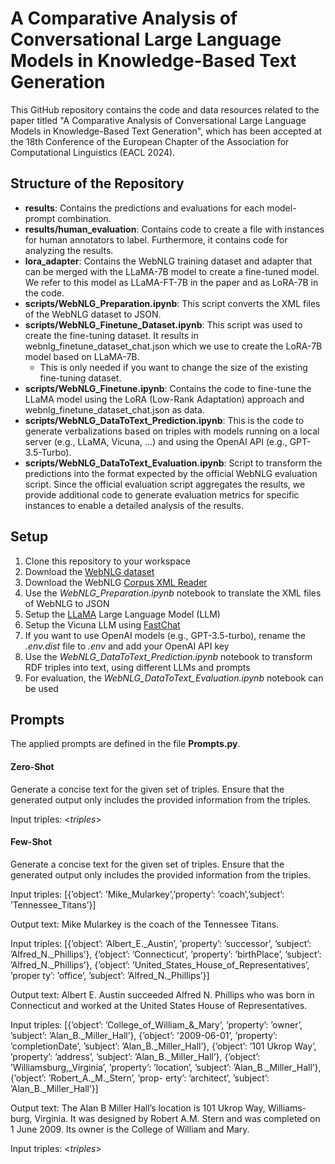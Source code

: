 # A Comparative Analysis of Conversational Large Language Models in Knowledge-Based Text Generation
This GitHub repository contains the code and data resources related to the paper titled "A Comparative Analysis of Conversational Large Language Models in Knowledge-Based Text Generation", which has been accepted at the 18th Conference of the European Chapter of the Association for Computational Linguistics (EACL 2024).

## Structure of the Repository
* **results**: Contains the predictions and evaluations for each model-prompt combination.
* **results/human_evaluation**: Contains code to create a file with instances for human annotators to label. Furthermore, it contains code for analyzing the results.
* **lora_adapter**: Contains the WebNLG training dataset and adapter that can be merged with the LLaMA-7B model to create a fine-tuned model. We refer to this model as LLaMA-FT-7B in the paper and as LoRA-7B in the code.
* **scripts/WebNLG\_Preparation.ipynb**: This script converts the XML files of the WebNLG dataset to JSON.
* **scripts/WebNLG\_Finetune\_Dataset.ipynb**: This script was used to create the fine-tuning dataset. It results in webnlg\_finetune\_dataset\_chat.json which we use to create the LoRA-7B model based on LLaMA-7B.
	* This is only needed if you want to change the size of the existing fine-tuning dataset.
* **scripts/WebNLG\_Finetune.ipynb**: Contains the code to fine-tune the LLaMA model using the LoRA (Low-Rank Adaptation) approach and webnlg\_finetune\_dataset\_chat.json as data.
* **scripts/WebNLG\_DataToText_Prediction.ipynb**: This is the code to generate verbalizations based on triples with models running on a local server (e.g., LLaMA, Vicuna, ...) and using the OpenAI API (e.g., GPT-3.5-Turbo).
* **scripts/WebNLG\_DataToText_Evaluation.ipynb**: Script to transform the predictions into the format expected by the official WebNLG evaluation script. Since the official evaluation script aggregates the results, we provide additional code to generate evaluation metrics for specific instances to enable a detailed analysis of the results.

## Setup
1. Clone this repository to your workspace
2. Download the [WebNLG dataset](https://gitlab.com/shimorina/webnlg-dataset/-/tree/master/)
3. Download the WebNLG [Corpus XML Reader](https://gitlab.com/webnlg/corpus-reader)
4. Use the _WebNLG\_Preparation.ipynb_ notebook to translate the XML files of WebNLG to JSON
5. Setup the [LLaMA](https://github.com/facebookresearch/llama) Large Language Model (LLM)
6. Setup the Vicuna LLM using [FastChat](https://github.com/lm-sys/FastChat)
7. If you want to use OpenAI models (e.g., GPT-3.5-turbo), rename the _.env.dist_ file to _.env_ and add your OpenAI API key
8. Use the _WebNLG\_DataToText_Prediction.ipynb_ notebook to transform RDF triples into text, using different LLMs and prompts
9. For evaluation, the _WebNLG\_DataToText\_Evaluation.ipynb_ notebook can be used

## Prompts
The applied prompts are defined in the file **Prompts.py**.

#### Zero-Shot
Generate a concise text for the given set of triples. Ensure that the generated output only includes the provided information from the triples.

Input triples: <*triples*>

#### Few-Shot
Generate a concise text for the given set of triples. Ensure that the generated output only includes the provided information from the triples.

Input triples: [{’object’: ’Mike\_Mularkey’,’property’: ’coach’,’subject’: ’Tennessee\_Titans’}]

Output text: Mike Mularkey is the coach of the Tennessee Titans.

Input triples: [{’object’: ’Albert\_E.\_Austin’, ’property’: ’successor’, ’subject’: ’Alfred\_N.\_Phillips’}, {’object’: ’Connecticut’, ’property’: ’birthPlace’, ’subject’: ’Alfred\_N.\_Phillips’}, {’object’: ’United\_States\_House\_of\_Representatives’, ’proper ty’: ’office’, ’subject’: ’Alfred\_N.\_Phillips’}]

Output text: Albert E. Austin succeeded Alfred N. Phillips who was born in Connecticut and worked at the United States House of Representatives.

Input triples: [{’object’: ’College\_of\_William\_&\_Mary’, ’property’: ’owner’, ’subject’: ’Alan\_B.\_Miller\_Hall’}, {’object’: ’2009-06-01’, ’property’: ’completionDate’, ’subject’: ’Alan\_B.\_Miller\_Hall’}, {’object’: ’101 Ukrop Way’, ’property’: ’address’, ’subject’: ’Alan\_B.\_Miller\_Hall’}, {’object’: ’Williamsburg,\_Virginia’, ’property’: ’location’, ’subject’: ’Alan\_B.\_Miller\_Hall’}, {’object’: ’Robert\_A.\_M.\_Stern’, ’prop-
erty’: ’architect’, ’subject’: ’Alan\_B.\_Miller\_Hall’}]

Output text: The Alan B Miller Hall’s location is 101 Ukrop Way, Williams- burg, Virginia. It was designed by Robert A.M. Stern and was completed on 1 June 2009. Its owner is the College of William and Mary.

Input triples: <*triples*>
